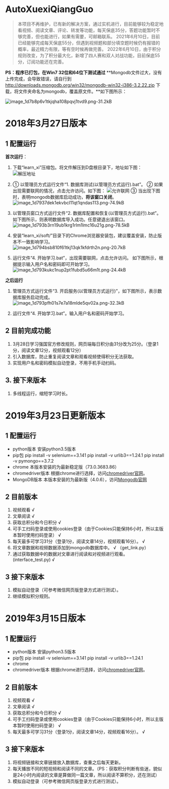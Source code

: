 # AutoXuexiQiangGuo

> 本项目不再维护，已有新的解决方案，通过实机进行，目前能够较为稳定地看视频、阅读文章、评论、转发等功能，每天保底35分，答题功能暂时不够完善，但也能进行，如果有需要，可邮箱联系。
> 2021年6月10日，目前已经能够完成每天保底55分，但遇到视频题和部分填空题时候仍有报错的概率，最近精力有限，等有空时候再做完善。
> 2022年6月10日，由于积分规则改变，为了积分最大化，新增了四人赛和双人对战功能，目前保底55分，订阅功能还在完善。


**PS：程序已打包，在Win7 32位和64位下测试通过**
**Mongodb文件过大，没有上传完成，会导致错误，请自行到 http://downloads.mongodb.org/win32/mongodb-win32-i386-3.2.22.zip 下载，将文件夹命名为mongodb，覆盖原文件。**如下图所示：

![image_1d7b8p6v1tkjqha108pqvj1tvd9.png-31.2kB][8]

# 2018年3月27日版本
## 1 配置运行
**首次运行**：
1. 下载“learn_xi”压缩包。将文件解压到D盘根目录下，地址如下图：
![解压地址][1]
2. ① 以管理员方式运行文件“1. 数据库测试(以管理员方式运行).bat”。
② 如果出现需要联网的情况，点击允许访问。如下图：
![允许联网][2]
③ 当出现下图时，表明mongodb数据库启动成功，**将该窗口关闭**。
![image_1d7937dek1ekvbcl11qt1qndas113.png-74.9kB][3]

3. 以管理员窗口方式运行文件“2. 数据库配置和恢复(以管理员方式运行).bat”。
如下图所示，则表明数据库导入成功。任意键退出该窗口。
![image_1d793b3rn19ub1krg1rlm1lmc16u21g.png-78.5kB][4]

4. 安装“learn_xi/soft/”目录下的Chrome浏览器安装包，建议覆盖安装，防止版本不一致影响学习。
![image_1d794bsb810f61tkj13qk1kfdrth2n.png-20.7kB][7]

5. 运行文件“4. 开始学习.bat”，出现需要联网，点击允许访问。
如下图所示，根据提示输入用户名和密码即可开始学习。
![image_1d793kukc1nup2pt1fubd5u66m1t.png-24.4kB][5]

**之后运行**
1. 管理员方式运行文件“3. 开启服务(以管理员方式运行)”，如下图所示，表示数据库服务启动完成。
![image_1d793pfh01s7e7a18mlde5qv02a.png-32.3kB][6]

2. 运行文件“4. 开始学习.bat”。输入用户名和密码开始学习。

## 2 目前完成功能
1. 3月28日学习强国官方修改规则，网页端每日积分由31分改为25分。（登录1分，阅读文章12分，视频观看12分）
2. 引入数据库，防止重复阅读文章和观看视频使得积分无法获取。
3. 实现用户名和密码模拟自动登录，不用手机手动扫码。

## 3. 接下来版本
1. 多线程运行，缩短学习时长。


  [1]: http://static.zybuluo.com/a5e64332/wvvqw4hp9glylxaf6wyg4ks7/image_1d792prb6127v2ft17j6f811a019.png
  [2]: http://static.zybuluo.com/a5e64332/luej85fwyzk1trsu4hrbiobb/image_1d7932u5d13m5tho12e4c9cjmem.png
  [3]: http://static.zybuluo.com/a5e64332/lz65cmwmtnjgmzxxvnfkf190/image_1d7937dek1ekvbcl11qt1qndas113.png
  [4]: http://static.zybuluo.com/a5e64332/v843lbmk2ocgtzdzzd4vbjk0/image_1d793b3rn19ub1krg1rlm1lmc16u21g.png
  [5]: http://static.zybuluo.com/a5e64332/ope1bc8keppdkbrazccrcxwo/image_1d793kukc1nup2pt1fubd5u66m1t.png
  [6]: http://static.zybuluo.com/a5e64332/trp0xrnd8her10e5monf7e4q/image_1d793pfh01s7e7a18mlde5qv02a.png
  [7]: http://static.zybuluo.com/a5e64332/qxpqn3bw19s6fa2zujqooik2/image_1d794bsb810f61tkj13qk1kfdrth2n.png
  [8]: http://static.zybuluo.com/a5e64332/26m8oyaou8n5qc5chtw1mc98/image_1d7b8p6v1tkjqha108pqvj1tvd9.png

# 2019年3月23日更新版本
## 1 配置运行
- python版本
安装python3.5版本
- pip包
pip install -v selenium==3.141
pip install -v urlib3==1.24.1
pip install -v pymongo==3.7.2
- chrome
本版本安装的为最新稳定版（73.0.3683.86）
- chromedriver版本
根据chrome进行选择，访问[chromedriver官网](http://chromedriver.chromium.org/downloads)。
- MongoDB版本
本版本安装的为最新版（4.0.6），访问[Mongodb官网](https://www.mongodb.com/download-center/community)

## 2 目前版本
1. 视频观看 √
2. 文章阅读 √
3. 获取总积分和今日积分 √
4. 可手工扫码登录或使用cookies登录（由于Cookies只能保持6小时，所以主版本暂时使用扫码登录） √
5. 每天最多可学习31分（登录1分，阅读文章14分，视频观看16分）。 √
6. 将文章数据和视频数据添加到mongodb数据库中。 √   （get_link.py）
7. 通过获取数据中的数据对文章进行阅读和对视频进行观看。 (interface_test.py) √

## 3 接下来版本
1. 模拟自动登录（可参考微信网页版登录方式进行测试）。
2. 继续模拟积分规则。

# 2019年3月15日版本
## 1 配置运行
- python版本
安装python3.5版本
- pip包
pip install -v selenium==3.141
pip install -v urlib3==1.24.1
- chrome
- chromedriver版本
根据chrome进行选择，访问[chromedriver官网](http://chromedriver.chromium.org/downloads)。

## 2 目前版本
1. 视频观看 √
2. 文章阅读 √
3. 获取总积分和今日积分 √
4. 可手工扫码登录或使用cookies登录（由于Cookies只能保持6小时，所以主版本暂时使用扫码登录） √
5. 每天最多可学习31分（登录1分，阅读文章14分，视频观看16分）。 √

## 3 接下来版本
1. 将视频链接和文章链接放入数据库，查重之后每天更新。
2. 每天播放不同的短视频和阅读不同的文章。（PS：获取积分判断有些迷，貌似是24小时内阅读的文章是算做同一篇文章，所以阅读不算积分，还在测试）
3. 模拟自动登录（可参考微信网页版登录方式进行测试）。
